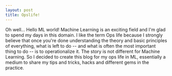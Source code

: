 ```yaml
---
layout: post
title: Opslife!
---
```


Oh well... Hello ML world! Machine Learning is an exciting field and I'm glad to spend my days in this domain. I like the term Ops life because I strongly believe that once you're done understanding the theory and basic principles of everything, what is left to do -- and what is often the most important thing to do -- is to operationalize it. The story is not different for Machine Learning. So I decided to create this blog for my ops life in ML, essentially a medium to share my tips and tricks, hacks and different gems in the practice.


